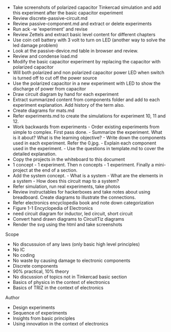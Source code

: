 
- Take screenshots of polarized capacitor Tinkercad simulation and add this experiment after the basic capacitor experiment
- Review discrete-passive-circuit.md
- Review passive-component.md and extract or delete experiments
- Run ack -w 'experiment' and revise
- Review Zettels and extract basic level content for different chapters
- Use coin cell battery with 3 volt to turn on LED (another way to solve the led damage problem)
- Look at the passive-device.md table in browser and review.
- Review and condense load.md
- Modify the basic capacitor experiment by replacing the capacitor with polarized capacitor
- Will both polarized and non polarized capacitor power LED when switch is turned off to cut off the power source
- Use the polarized capacitor in a new experiment with LED to show the discharge of power from capacitor
- Draw circuit diagram by hand for each experiment
- Extract summarized content from components folder and add to each experiment explanation. Add history of the term also.
- Create diagrams for mats.md
- Refer experiments.md to create the simulations for experiment 10, 11 and 12.
- Work backwards from experiments
		- Order existing experiments from simple to complex. First pass done.
		- Summarize the experiment. What is it about? What is the learning objective?
		- Write down the components used in each experiment. Refer the 0.jpg.
		- Explain each component used in the experiment.
		- Use the questions in template.md to cover the detailed explanation.
- Copy the projects in the whiteboard to this document
- 1 concept - 1 experiment. Then n concepts - 1 experiment. Finally a mini-project at the end of a section.
- Add the system concept.
		- What is a system
		- What are the elements in a system
		- How does this circuit map to a system?
- Refer simulation, run real experiments, take photos
- Review instructables for hackerboxes and take notes about using breadboard. Create diagrams to illustrate the connections.
- Refer electronics encyclopedia book and note down categorization
- Figure 1-1 Encyclopedia of Electronics
- need circuit diagram for inductor, led circuit, short circuit
- Convert hand drawn diagrams to CircuitTiz diagrams
- Render the svg using the html and take screenshots

Scope

- No discussuion of any laws (only basic high level principles)
- No IC
- No coding
- No waste by causing damage to electronic components
- Discrete components
- 90% practical, 10% theory
- No discussion of topics not in Tinkercad basic section
- Basics of physics in the context of electronics
- Basics of TRIZ in the context of electronics


Author

- Design experiments
- Sequence of experiments
- Insights from basic principles
- Using innovation in the context of electronics
